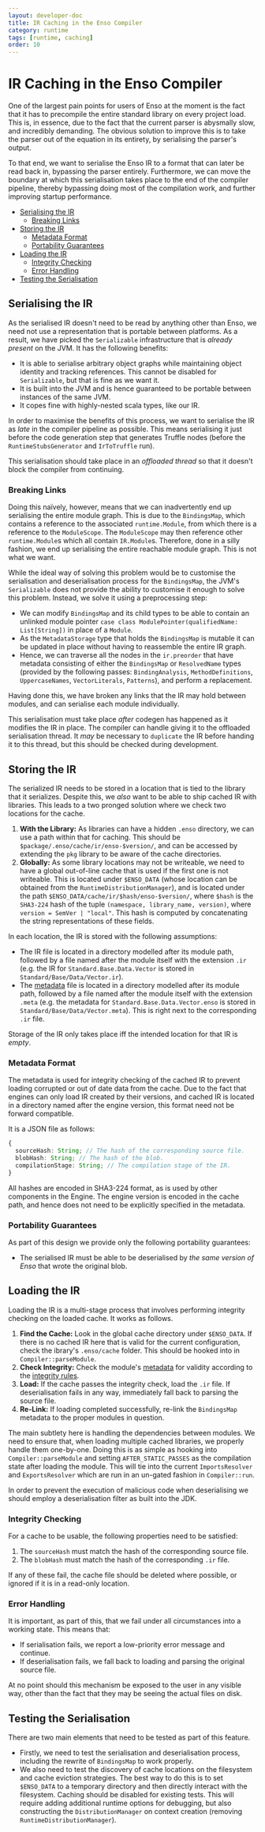 ```yaml
---
layout: developer-doc
title: IR Caching in the Enso Compiler
category: runtime
tags: [runtime, caching]
order: 10
---
```


# IR Caching in the Enso Compiler

One of the largest pain points for users of Enso at the moment is the fact that
it has to precompile the entire standard library on every project load. This is,
in essence, due to the fact that the current parser is abysmally slow, and
incredibly demanding. The obvious solution to improve this is to take the parser
out of the equation in its entirety, by serialising the parser's output.

To that end, we want to serialise the Enso IR to a format that can later be read
back in, bypassing the parser entirely. Furthermore, we can move the boundary at
which this serialisation takes place to the end of the compiler pipeline,
thereby bypassing doing most of the compilation work, and further improving
startup performance.

<!-- MarkdownTOC levels="2,3" autolink="true" -->

- [Serialising the IR](#serialising-the-ir)
  - [Breaking Links](#breaking-links)
- [Storing the IR](#storing-the-ir)
  - [Metadata Format](#metadata-format)
  - [Portability Guarantees](#portability-guarantees)
- [Loading the IR](#loading-the-ir)
  - [Integrity Checking](#integrity-checking)
  - [Error Handling](#error-handling)
- [Testing the Serialisation](#testing-the-serialisation)

<!-- /MarkdownTOC -->

## Serialising the IR

As the serialised IR doesn't need to be read by anything other than Enso, we
need not use a representation that is portable between platforms. As a result,
we have picked the `Serializable` infrastructure that is _already present_ on
the JVM. It has the following benefits:

- It is able to serialise arbitrary object graphs while maintaining object
  identity and tracking references. This cannot be disabled for `Serializable`,
  but that is fine as we want it.
- It is built into the JVM and is hence guaranteed to be portable between
  instances of the same JVM.
- It copes fine with highly-nested scala types, like our IR.

In order to maximise the benefits of this process, we want to serialise the IR
as _late_ in the compiler pipeline as possible. This means serialising it just
before the code generation step that generates Truffle nodes (before the
`RuntimeStubsGenerator` and `IrToTruffle` run).

This serialisation should take place in an _offloaded thread_ so that it doesn't
block the compiler from continuing.

### Breaking Links

Doing this naïvely, however, means that we can inadvertently end up serialising
the entire module graph. This is due to the `BindingsMap`, which contains a
reference to the associated `runtime.Module`, from which there is a reference to
the `ModuleScope`. The `ModuleScope` may then reference other `runtime.Module`s
which all contain `IR.Module`s. Therefore, done in a silly fashion, we end up
serialising the entire reachable module graph. This is not what we want.

While the ideal way of solving this problem would be to customise the
serialisation and deserialisation process for the `BindingsMap`, the JVM's
`Serializable` does not provide the ability to customise it enough to solve this
problem. Instead, we solve it using a preprocessing step:

- We can modify `BindingsMap` and its child types to be able to contain an
  unlinked module pointer
  `case class ModulePointer(qualifiedName: List[String])` in place of a
  `Module`.
- As the `MetadataStorage` type that holds the `BindingsMap` is mutable it can
  be updated in place without having to reassemble the entire IR graph.
- Hence, we can traverse all the nodes in the `ir.preorder` that have metadata
  consisting of either the `BindingsMap` or `ResolvedName` types (provided by
  the following passes: `BindingAnalysis`, `MethodDefinitions`,
  `UppercaseNames`, `VectorLiterals`, `Patterns`), and perform a replacement.

Having done this, we have broken any links that the IR may hold between modules,
and can serialise each module individually.

This serialisation must take place _after_ codegen has happened as it modifies
the IR in place. The compiler can handle giving it to the offloaded
serialisation thread. It _may_ be necessary to `duplicate` the IR before handing
it to this thread, but this should be checked during development.

## Storing the IR

The serialized IR needs to be stored in a location that is tied to the library
that it serializes. Despite this, we _also_ want to be able to ship cached IR
with libraries. This leads to a two pronged solution where we check two
locations for the cache.

1. **With the Library:** As libraries can have a hidden `.enso` directory, we
   can use a path within that for caching. This should be
   `$package/.enso/cache/ir/enso-$version/`, and can be accessed by extending
   the `pkg` library to be aware of the cache directories.
2. **Globally:** As some library locations may not be writeable, we need to have
   a global out-of-line cache that is used if the first one is not writeable.
   This is located under `$ENSO_DATA` (whose location can be obtained from the
   `RuntimeDistributionManager`), and is located under the path
   `$ENSO_DATA/cache/ir/$hash/enso-$version/`, where `$hash` is the `SHA3-224`
   hash of the tuple `(namespace, library_name, version)`, where
   `version = SemVer | "local"`. This hash is computed by concatenating the
   string representations of these fields.

In each location, the IR is stored with the following assumptions:

- The IR file is located in a directory modelled after its module path, followed
  by a file named after the module itself with the extension `.ir` (e.g. the IR
  for `Standard.Base.Data.Vector` is stored in `Standard/Base/Data/Vector.ir`).
- The [metadata](#metadata-format) file is located in a directory modelled after
  its module path, followed by a file named after the module itself with the
  extension `.meta` (e.g. the metadata for `Standard.Base.Data.Vector.enso` is
  stored in `Standard/Base/Data/Vector.meta`). This is right next to the
  corresponding `.ir` file.

Storage of the IR only takes place iff the intended location for that IR is
_empty_.

### Metadata Format

The metadata is used for integrity checking of the cached IR to prevent loading
corrupted or out of date data from the cache. Due to the fact that engines can
only load IR created by their versions, and cached IR is located in a directory
named after the engine version, this format need not be forward compatible.

It is a JSON file as follows:

```typescript
{
  sourceHash: String; // The hash of the corresponding source file.
  blobHash: String; // The hash of the blob.
  compilationStage: String; // The compilation stage of the IR.
}
```

All hashes are encoded in SHA3-224 format, as is used by other components in the
Engine. The engine version is encoded in the cache path, and hence does not need
to be explicitly specified in the metadata.

### Portability Guarantees

As part of this design we provide only the following portability guarantees:

- The serialised IR must be able to be deserialised by _the same version of
  Enso_ that wrote the original blob.

## Loading the IR

Loading the IR is a multi-stage process that involves performing integrity
checking on the loaded cache. It works as follows.

1. **Find the Cache:** Look in the global cache directory under `$ENSO_DATA`. If
   there is no cached IR here that is valid for the current configuration, check
   the ibrary's `.enso/cache` folder. This should be hooked into in
   `Compiler::parseModule`.
2. **Check Integrity:** Check the module's [metadata](#metadata-format) for
   validity according to the [integrity rules](#integrity-checking).
3. **Load:** If the cache passes the integrity check, load the `.ir` file. If
   deserialisation fails in any way, immediately fall back to parsing the source
   file.
4. **Re-Link:** If loading completed successfully, re-link the `BindingsMap`
   metadata to the proper modules in question.

The main subtlety here is handling the dependencies between modules. We need to
ensure that, when loading multiple cached libraries, we properly handle them
one-by-one. Doing this is as simple as hooking into `Compiler::parseModule` and
setting `AFTER_STATIC_PASSES` as the compilation state after loading the module.
This will tie into the current `ImportsResolver` and `ExportsResolver` which are
run in an un-gated fashion in `Compiler::run`.

In order to prevent the execution of malicious code when deserialising we should
employ a deserialisation filter as built into the JDK.

### Integrity Checking

For a cache to be usable, the following properties need to be satisfied:

1. The `sourceHash` must match the hash of the corresponding source file.
2. The `blobHash` must match the hash of the corresponding `.ir` file.

If any of these fail, the cache file should be deleted where possible, or
ignored if it is in a read-only location.

### Error Handling

It is important, as part of this, that we fail under all circumstances into a
working state. This means that:

- If serialisation fails, we report a low-priority error message and continue.
- If deserialisation fails, we fall back to loading and parsing the original
  source file.

At no point should this mechanism be exposed to the user in any visible way,
other than the fact that they may be seeing the actual files on disk.

## Testing the Serialisation

There are two main elements that need to be tested as part of this feature.

- Firstly, we need to test the serialisation and deserialisation process,
  including the rewrite of `BindingsMap` to work properly.
- We also need to test the discovery of cache locations on the filesystem and
  cache eviction strategies. The best way to do this is to set `$ENSO_DATA` to a
  temporary directory and then directly interact with the filesystem. Caching
  should be disabled for existing tests. This will require adding additional
  runtime options for debugging, but also constructing the `DistributionManager`
  on context creation (removing `RuntimeDistributionManager`).
